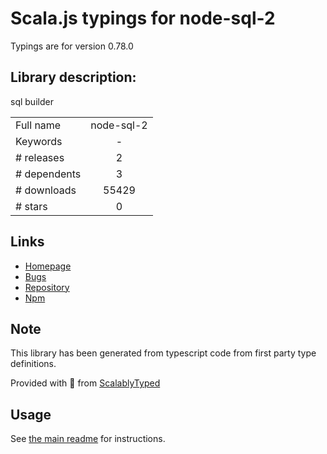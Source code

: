 
# Scala.js typings for node-sql-2

Typings are for version 0.78.0

## Library description:
sql builder

|                    |                 |
| ------------------ | :-------------: |
| Full name          | node-sql-2 |
| Keywords           | - |
| # releases         | 2 |
| # dependents       | 3 |
| # downloads        | 55429 |
| # stars            | 0 |

## Links
- [Homepage](https://github.com/TokyoFarmer/node-sql-2)
- [Bugs](https://github.com/TokyoFarmer/node-sql-2/issues)
- [Repository](https://github.com/TokyoFarmer/node-sql-2)
- [Npm](https://www.npmjs.com/package/node-sql-2)
    


## Note
This library has been generated from typescript code from first party type definitions.

Provided with :purple_heart: from [ScalablyTyped](https://github.com/oyvindberg/ScalablyTyped)

## Usage
See [the main readme](../../readme.md) for instructions.


